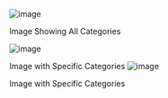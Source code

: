 ![image](https://github.com/user-attachments/assets/0e9b9af3-a4f9-4702-aee2-11f18f169a9b)

Image Showing All Categories

![image](https://github.com/user-attachments/assets/78efb3b7-e7fc-4e69-903d-c9f523baee6e)

Image with Specific Categories
![image](https://github.com/user-attachments/assets/fb2779b6-71ff-4c11-be01-413af83fd245)


Image with Specific Categories
